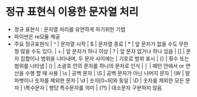 # 정규 표현식 이용한 문자열 처리
- 정규 표현식 : 문자열 처리를 유연하게 하기위한 기법
- 파이썬은 re모듈 제공
- 주요 정규표현식 
	| ^ | 문자열 시작
	| $ | 문자열 종료
	| * | 앞 문자가 없을 수도 무한정 많을 수도 있다.
	| + | 앞 문자가 하나 이상
	| ? | 앞 문자 없거나 하나 있음
	| [] | 문자 집합이나 범위을 나타내며, 두 문자 사이에는 | 기호로 범위 표시
	| {} | 횟수 또는 범위를 나타냄
	| () | 소괄호 안의 문자를 하나의 문자로 인식
	| │ | 패턴 안에서 or 연산을 수행 할 때 사용
	| \s | 공백 문자
	| \S | 공백 문자가 아닌 나머지 문자
	| \W | 알파벳이나 숫자를 제외한 문자
	| \d | 숫자[0~9]와 동일
	| \D | 숫자를 제외한 모든 문자
	| \특수문자 | 행당 특수문자를 의미
	| (?!) | 대소문자 구분하지 않음